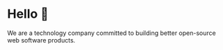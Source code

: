 # Hello 👋

We are a technology company committed to building better open-source web software products.

